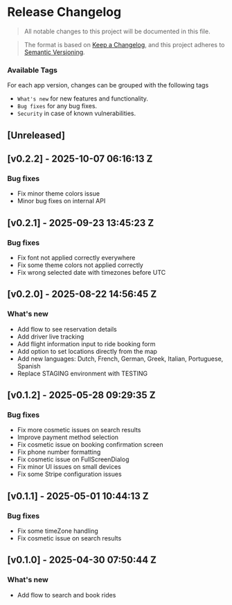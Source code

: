 # Release Changelog
> All notable changes to this project will be documented in this file.

> The format is based on [Keep a Changelog](https://keepachangelog.com/en/1.0.0/),
and this project adheres to [Semantic Versioning](https://semver.org/spec/v2.0.0.html).

### Available Tags

For each app version, changes can be grouped with the following tags

* `What's new` for new features and functionality.
* `Bug fixes` for any bug fixes.
* `Security` in case of known vulnerabilities.

## [Unreleased]

## [v0.2.2] - 2025-10-07 06:16:13 Z

### Bug fixes
- Fix minor theme colors issue
- Minor bug fixes on internal API

## [v0.2.1] - 2025-09-23 13:45:23 Z

### Bug fixes
- Fix font not applied correctly everywhere
- Fix some theme colors not applied correctly
- Fix wrong selected date with timezones before UTC

## [v0.2.0] - 2025-08-22 14:56:45 Z

### What's new
- Add flow to see reservation details
- Add driver live tracking
- Add flight information input to ride booking form
- Add option to set locations directly from the map
- Add new languages: Dutch, French, German, Greek, Italian, Portuguese, Spanish 
- Replace STAGING environment with TESTING

## [v0.1.2] - 2025-05-28 09:29:35 Z

### Bug fixes
- Fix more cosmetic issues on search results
- Improve payment method selection
- Fix cosmetic issue on booking confirmation screen
- Fix phone number formatting
- Fix cosmetic issue on FullScreenDialog
- Fix minor UI issues on small devices
- Fix some Stripe configuration issues

## [v0.1.1] - 2025-05-01 10:44:13 Z

### Bug fixes
- Fix some timeZone handling
- Fix cosmetic issue on search results

## [v0.1.0] - 2025-04-30 07:50:44 Z

### What's new
- Add flow to search and book rides